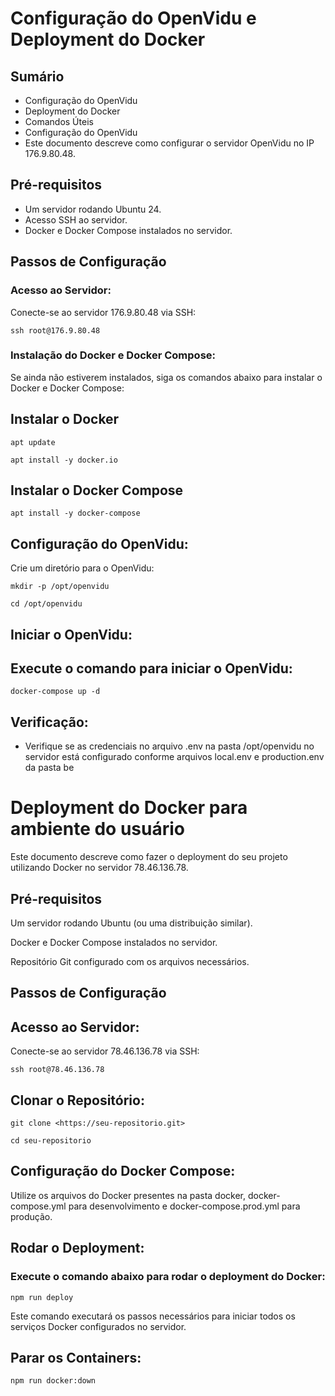 # Configuração do OpenVidu e Deployment do Docker

## Sumário

- Configuração do OpenVidu
- Deployment do Docker
- Comandos Úteis
- Configuração do OpenVidu
- Este documento descreve como configurar o servidor OpenVidu no IP 176.9.80.48.

## Pré-requisitos

- Um servidor rodando Ubuntu 24.
- Acesso SSH ao servidor.
- Docker e Docker Compose instalados no servidor.

## Passos de Configuração
### Acesso ao Servidor:

Conecte-se ao servidor 176.9.80.48 via SSH:

`ssh root@176.9.80.48`

### Instalação do Docker e Docker Compose:

Se ainda não estiverem instalados, siga os comandos abaixo para instalar o Docker e Docker Compose:

## Instalar o Docker
`apt update`

`apt install -y docker.io`

## Instalar o Docker Compose
`apt install -y docker-compose`

## Configuração do OpenVidu:

Crie um diretório para o OpenVidu:

`mkdir -p /opt/openvidu`

`cd /opt/openvidu`

## Iniciar o OpenVidu:

## Execute o comando para iniciar o OpenVidu:

`docker-compose up -d`

## Verificação:

 - Verifique se as credenciais no arquivo .env na pasta /opt/openvidu no servidor está configurado conforme arquivos local.env e production.env da pasta be

# Deployment do Docker para ambiente do usuário
Este documento descreve como fazer o deployment do seu projeto utilizando Docker no servidor 78.46.136.78.

## Pré-requisitos
Um servidor rodando Ubuntu (ou uma distribuição similar).

Docker e Docker Compose instalados no servidor.

Repositório Git configurado com os arquivos necessários.

## Passos de Configuração

## Acesso ao Servidor:

Conecte-se ao servidor 78.46.136.78 via SSH:

`ssh root@78.46.136.78`

## Clonar o Repositório:

`git clone <https://seu-repositorio.git>`

`cd seu-repositorio`

## Configuração do Docker Compose:

Utilize os arquivos do Docker presentes na pasta docker, docker-compose.yml para desenvolvimento e docker-compose.prod.yml para produção.

## Rodar o Deployment:

### Execute o comando abaixo para rodar o deployment do Docker:

`npm run deploy`

Este comando executará os passos necessários para iniciar todos os serviços Docker configurados no servidor.


## Parar os Containers:

`npm run docker:down`

